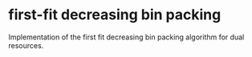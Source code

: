 #  first-fit decreasing bin packing

Implementation of the first fit decreasing bin packing algorithm for dual resources.

